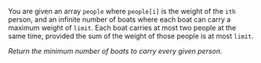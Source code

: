 You are given an array <code>people</code> where <code>people[i]</code> is the weight of the <code>ith</code> person, and an infinite number of boats where each boat can carry a maximum weight of <code>limit</code>. Each boat carries at most two people at the same time, provided the sum of the weight of those people is at most <code>limit</code>.

<em>Return the minimum number of boats to carry every given person.</em>
